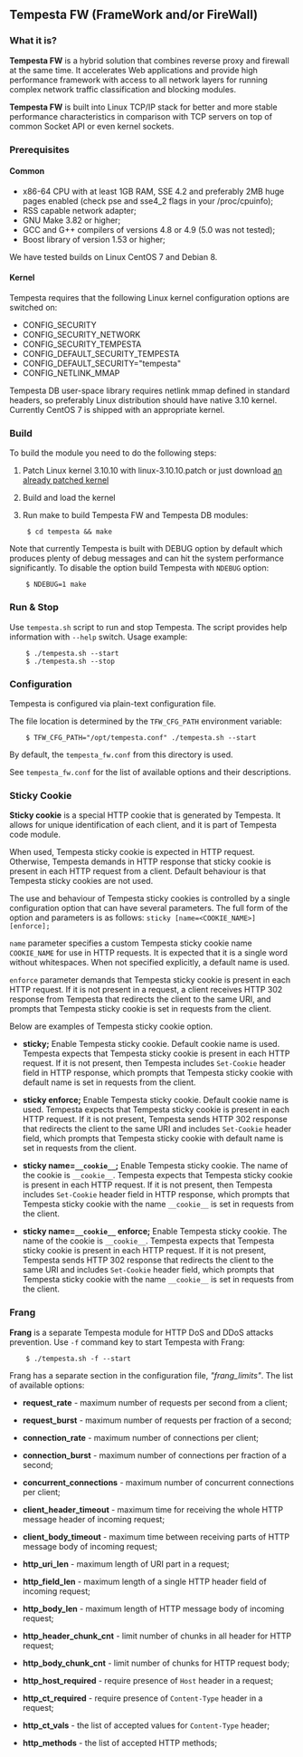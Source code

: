 ## Tempesta FW (FrameWork and/or FireWall)


### What it is?

**Tempesta FW** is a hybrid solution that combines reverse proxy and firewall
at the same time. It accelerates Web applications and provide high performance
framework with access to all network layers for running complex network traffic
classification and blocking modules.

**Tempesta FW** is built into Linux TCP/IP stack for better and more stable
performance characteristics in comparison with TCP servers on top of common
Socket API or even kernel sockets.


### Prerequisites

#### Common

* x86-64 CPU with at least 1GB RAM, SSE 4.2 and preferably 2MB huge pages
  enabled (check pse and sse4\_2 flags in your /proc/cpuinfo);
* RSS capable network adapter;
* GNU Make 3.82 or higher;
* GCC and G++ compilers of versions 4.8 or 4.9 (5.0 was not tested);
* Boost library of version 1.53 or higher;

We have tested builds on Linux CentOS 7 and Debian 8.

#### Kernel

Tempesta requires that the following Linux kernel configuration options are
switched on:

* CONFIG\_SECURITY
* CONFIG\_SECURITY\_NETWORK
* CONFIG\_SECURITY\_TEMPESTA
* CONFIG\_DEFAULT\_SECURITY\_TEMPESTA
* CONFIG\_DEFAULT\_SECURITY="tempesta"
* CONFIG\_NETLINK\_MMAP

Tempesta DB user-space library requires netlink mmap defined in standard
headers, so preferably Linux distribution should have native 3.10 kernel.
Currently CentOS 7 is shipped with an appropriate kernel.


### Build

To build the module you need to do the following steps:

1. Patch Linux kernel 3.10.10 with linux-3.10.10.patch or just download
   [an already patched kernel](https://github.com/krizhanovsky/linux-3.10.10-sync_sockets)
2. Build and load the kernel
3. Run make to build Tempesta FW and Tempesta DB modules:

        $ cd tempesta && make

Note that currently Tempesta is built with DEBUG option by default which
produces plenty of debug messages and can hit the system performance
significantly. To disable the option build Tempesta with ```NDEBUG``` option:

        $ NDEBUG=1 make


### Run & Stop

Use `tempesta.sh` script to run and stop Tempesta. The script provides help
information with `--help` switch. Usage example:

        $ ./tempesta.sh --start
        $ ./tempesta.sh --stop


### Configuration

Tempesta is configured via plain-text configuration file.

The file location is determined by the `TFW_CFG_PATH` environment variable:

        $ TFW_CFG_PATH="/opt/tempesta.conf" ./tempesta.sh --start

By default, the `tempesta_fw.conf` from this directory is used.

See `tempesta_fw.conf` for the list of available options and their descriptions.


### Sticky Cookie

**Sticky cookie** is a special HTTP cookie that is generated by Tempesta. It allows for unique identification of each client, and it is part of Tempesta code module.

When used, Tempesta sticky cookie is expected in HTTP request. Otherwise, Tempesta demands in HTTP response that sticky cookie is present in each HTTP request from a client. Default behaviour is that Tempesta sticky cookies are not used.

The use and behaviour of Tempesta sticky cookies is controlled by a single configuration option that can have several parameters. The full form of the option and parameters is as follows:
`sticky [name=<COOKIE_NAME>] [enforce];`

`name` parameter specifies a custom Tempesta sticky cookie name `COOKIE_NAME` for use in HTTP requests. It is expected that it is a single word without whitespaces. When not specified explicitly, a default name is used.

`enforce` parameter demands that Tempesta sticky cookie is present in each HTTP request. If it is not present in a request, a client receives HTTP 302 response from Tempesta that redirects the client to the same URI, and prompts that Tempesta sticky cookie is set in requests from the client.


Below are examples of Tempesta sticky cookie option.

* **sticky;**
Enable Tempesta sticky cookie. Default cookie name is used. Tempesta expects that Tempesta sticky cookie is present in each HTTP request. If it is not present, then Tempesta includes `Set-Cookie` header field in HTTP response, which prompts that Tempesta sticky cookie with default name is set in requests from the client.

* **sticky enforce;**
Enable Tempesta sticky cookie. Default cookie name is used. Tempesta expects that Tempesta sticky cookie is present in each HTTP request. If it is not present, Tempesta sends HTTP 302 response that redirects the client to the same URI and includes `Set-Cookie` header field, which prompts that Tempesta sticky cookie with default name is set in requests from the client.

* **sticky name=`__cookie__`;**
Enable Tempesta sticky cookie. The name of the cookie is `__cookie__`. Tempesta expects that Tempesta sticky cookie is present in each HTTP request. If it is not present, then Tempesta includes `Set-Cookie` header field in HTTP response, which prompts that Tempesta sticky cookie with the name `__cookie__` is set in requests from the client.

* **sticky name=`__cookie__` enforce;**
Enable Tempesta sticky cookie. The name of the cookie is `__cookie__`. Tempesta expects that Tempesta sticky cookie is present in each HTTP request. If it is not present, Tempesta sends HTTP 302 response that redirects the client to the same URI and includes `Set-Cookie` header field, which prompts that Tempesta sticky cookie with the name `__cookie__` is set in requests from the client.

### Frang

**Frang** is a separate Tempesta module for HTTP DoS and DDoS attacks prevention.
Use `-f` command key to start Tempesta with Frang:

        $ ./tempesta.sh -f --start

Frang has a separate section in the configuration file, *"frang_limits"*.
The list of available options:

* **request_rate** - maximum number of requests per second from a client;

* **request_burst** - maximum number of requests per fraction of a second;

* **connection_rate** - maximum number of connections per client;

* **connection_burst** - maximum number of connections per fraction of a second;

* **concurrent_connections** - maximum number of concurrent connections per client;

* **client_header_timeout** - maximum time for receiving the whole HTTP message header of incoming request;

* **client_body_timeout** - maximum time between receiving parts of HTTP message body of incoming request;

* **http_uri_len** - maximum length of URI part in a request;

* **http_field_len** - maximum length of a single HTTP header field of incoming request;

* **http_body_len** - maximum length of HTTP message body of incoming request;

* **http_header_chunk_cnt** - limit number of chunks in all header for HTTP request;

* **http_body_chunk_cnt** - limit number of chunks for HTTP request body;

* **http_host_required** - require presence of `Host` header in a request;

* **http_ct_required** - require presence of `Content-Type` header in a request;

* **http_ct_vals** - the list of accepted values for `Content-Type` header;

* **http_methods** - the list of accepted HTTP methods;


